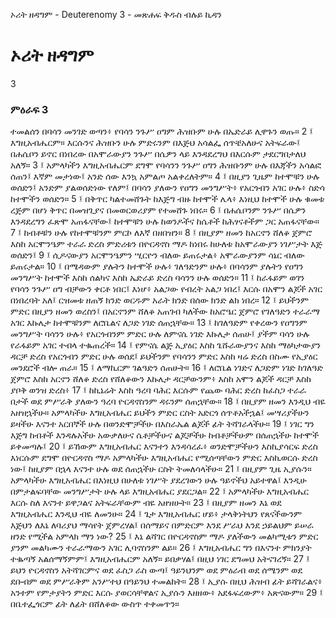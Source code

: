 ﻿
 ኦሪት ዘዳግም - Deuterenomy 3 - መጽሐፍ ቅዱስ ብሉይ ኪዳን
# ኦሪት ዘዳግም
3
### ምዕራፍ 3
ተመልሰን በባሳን መንገድ ወጣን፥ የባሳን ንጉሥ ዐግም ሕዝቡም ሁሉ በኤድራይ ሊዋጉን ወጡ።
2 ፤ እግዚአብሔርም። እርሱንና ሕዝቡን ሁሉ ምድሩንም በእጅህ አሳልፌ ሰጥቼአለሁና አትፍራው፤ በሐሴቦን ይኖር በነበረው በአሞራውያን ንጉሥ በሴዎን ላይ እንዳደረግህ በእርሱም ታደርግበታለህ አለኝ።
3 ፤ አምላካችን እግዚአብሔርም ደግሞ የባሳንን ንጉሥ ዐግን ሕዝቡንም ሁሉ በእጃችን አሳልፎ ሰጠን፤ እኛም መታነው፤ አንድ ሰው እንኳ አምልጦ አልቀረለትም።
4 ፤ በዚያን ጊዜም ከተሞቹን ሁሉ ወሰድን፤ አንድም ያልወሰድነው የለም፤ በባሳን ያለውን የዐግን መንግሥት፥ የአርጎብን አገር ሁሉ፥ ስድሳ ከተሞችን ወሰድን።
5 ፤ በቅጥር ካልተመሸጉት ከእጅግ ብዙ ከተሞች ሌላ፥ እነዚህ ከተሞች ሁሉ ቁመቱ ረጅም በሆነ ቅጥር በመዝጊያና በመወርወሪያም የተመሸጉ ነበሩ።
6 ፤ በሐሴቦንም ንጉሥ በሴዎን እንዳደረግን ፈጽሞ አጠፋናቸው፤ ከተሞቹን ሁሉ ከወንዶችና ከሴቶች ከሕፃናቶችም ጋር አጠፋናቸው።
7 ፤ ከብቶቹን ሁሉ የከተሞቹንም ምርኮ ለእኛ በዘበዝን።
8 ፤ በዚያም ዘመን ከአርኖን ሸለቆ ጀምሮ እስከ አርሞንዔም ተራራ ድረስ ምድሪቱን በዮርዳኖስ ማዶ ከነበሩ ከሁለቱ ከአሞራውያን ነገሥታት እጅ ወሰድን፤
9 ፤ ሲዶናውያን አርሞንዔምን ሢርዮን ብለው ይጠሩታል፥ አሞራውያንም ሳኔር ብለው ይጠሩታል።
10 ፤ በሜዳውም ያሉትን ከተሞች ሁሉ፥ ገለዓድንም ሁሉ፥ በባሳንም ያሉትን የዐግን መንግሥት ከተሞች እስከ ሰልካና እስከ ኤድራይ ድረስ ባሳንን ሁሉ ወሰድን።
11 ፤ ከራፋይም ወገን የባሳን ንጉሥ ዐግ ብቻውን ቀርቶ ነበር፤ እነሆ፥ አልጋው የብረት አልጋ ነበረ፤ እርሱ በአሞን ልጆች አገር በነበረባት አለ፤ ርዝመቱ ዘጠኝ ክንድ ወርዱም አራት ክንድ በሰው ክንድ ልክ ነበረ።
12 ፤ ይህችንም ምድር በዚያን ዘመን ወረስን፤ በአርኖንም ሸለቆ አጠገብ ካለችው ከአሮዔር ጀምሮ የገለዓድን ተራራማ አገር እኩሌታ ከተሞቹንም ለሮቤልና ለጋድ ነገድ ሰጠኋቸው።
13 ፤ ከገለዓድም የቀረውን የዐግንም መንግሥት ባሳንን ሁሉ፥ የአርጎብንም ምድር ሁሉ ለምናሴ ነገድ እኩሌታ ሰጠሁ፤ ያችም ባሳን ሁሉ የራፋይም አገር ተብላ ተቈጠረች።
14 ፤ የምናሴ ልጅ ኢያዕር እስከ ጌሹራውያንና እስከ ማዕካታውያን ዳርቻ ድረስ የአርጎብን ምድር ሁሉ ወሰደ፤ ይህችንም የባሳንን ምድር እስከ ዛሬ ድረስ በስሙ የኢያዕር መንደሮች ብሎ ጠራ።
15 ፤ ለማኪርም ገልዓድን ሰጠሁት።
16 ፤ ለሮቤል ነገድና ለጋድም ነገድ ከገለዓድ ጀምሮ እስከ አርኖን ሸለቆ ድረስ የሸለቆውን እኩሌታ ዳርቻውንም፥ እስከ አሞን ልጆች ዳርቻ እስከ ያቦቅ ወንዝ ድረስ፥
17 ፤ ከኪኔሬት እስከ ዓረባ ባሕር እርሱም የጨው ባሕር ድረስ ከፈስጋ ተራራ በታች ወደ ምሥራቅ ያለውን ዓረባ ዮርዳኖስንም ዳሩንም ሰጠኋቸው።
18 ፤ በዚያም ዘመን እንዲህ ብዬ አዘዝኋችሁ። አምላካችሁ እግዚአብሔር ይህችን ምድር ርስት አድርጎ ሰጥቶአችኋል፤ መሣሪያችሁን ይዛችሁ እናንተ አርበኞች ሁሉ በወንድሞቻችሁ በእስራኤል ልጆች ፊት ትሻገራላችሁ።
19 ፤ ነገር ግን እጅግ ከብቶች እንዳሉአችሁ አውቃለሁና ሴቶቻችሁና ልጆቻችሁ ከብቶቻችሁም በሰጠኋችሁ ከተሞች ይቀመጣሉ፤
20 ፤ ይኸውም እግዚአብሔር እናንተን እንዳሳረፈ፥ ወንድሞቻችሁን እስኪያሳርፍ ድረስ እነርሱም ደግሞ በዮርዳኖስ ማዶ አምላካችሁ እግዚአብሔር የሚሰጣቸውን ምድር እስኪወርሱ ድረስ ነው፤ ከዚያም በኋላ እናንተ ሁሉ ወደ ሰጠኋችሁ ርስት ትመለሳላችሁ።
21 ፤ በዚያም ጊዜ ኢያሱን። አምላካችሁ እግዚአብሔር በእነዚህ በሁለቱ ነገሥት ያደረገውን ሁሉ ዓይኖችህ አይተዋል፤ እንዲሁ በምታልፍባቸው መንግሥታት ሁሉ ላይ እግዚአብሔር ያደርጋል።
22 ፤ አምላካችሁ እግዚአብሔር እርሱ ስለ እናንተ ይዋጋልና አትፍራቸውም ብዬ አዘዝሁት።
23 ፤ በዚያም ዘመን እኔ ወደ እግዚአብሔር እንዲህ ብዬ ለመንሁ።
24 ፤ ጌታ እግዚአብሔር ሆይ፥ ታላቅነትህን የጸናችውንም እጅህን ለእኔ ለባሪያህ ማሳየት ጀምረሃል፤ በሰማይና በምድርም እንደ ሥራህ እንደ ኃይልህም ይሠራ ዘንድ የሚችል አምላክ ማን ነው?
25 ፤ እኔ ልሻገር በዮርዳኖስም ማዶ ያለችውን መልካሚቱን ምድር ያንም መልካሙን ተራራማውን አገር ሊባኖስንም ልይ።
26 ፤ እግዚአብሔር ግን በእናንተ ምክንያት ተቈጣኝ አልሰማኝምም፤ እግዚአብሔርም አለኝ። ይበቃሃል፤ በዚህ ነገር ደግመህ አትናገረኝ።
27 ፤ ይህን ዮርዳኖስን አትሻገርምና ወደ ፈስጋ ራስ ውጣ፤ ዓይንህንም ወደ ምዕራብ ወደ ሰሜንም ወደ ደቡብም ወደ ምሥራቅም አንሥተህ በዓይንህ ተመልከት።
28 ፤ ኢያሱ በዚህ ሕዝብ ፊት ይሻገራልና፥ አንተም የምታያትን ምድር እርሱ ያወርሳቸዋልና ኢያሱን እዘዘው፥ አደፋፍረውም፥ አጽናውም።
29 ፤ በቤተፌጎርም ፊት ለፊት በሸለቆው ውስጥ ተቀመጥን። 
